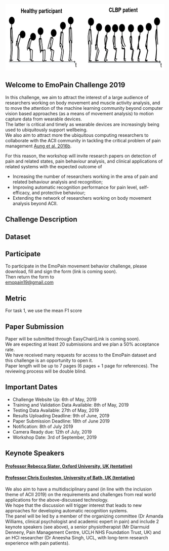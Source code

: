 <p align="center">
<img width="700" height="210" src="images/Animation.PNG">
</p>

## Welcome to EmoPain Challenge 2019

In this challenge, we aim to attract the interest of a large audience of researchers working on body movement and muscle activity 
analysis, and to move the attention of the machine learning community beyond computer vision based approaches (as a means of movement 
analysis) to motion capture data from wearable devices. 
<br>
The latter is critical and timely as wearable devices are increasingly being used to ubiquitously support wellbeing. 
<br>
We also aim to attract more the ubiquitous computing researchers to collaborate with the ACII community in tackling the critical problem of pain management [Aung et al. 2016b](https://ieeexplore.ieee.org/abstract/document/7173007). 

For this reason, the workshop will invite research papers on detection of pain and related states, pain behaviour analysis, and clinical applications of related systems with the expected outcome of
<br>
- Increasing the number of researchers working in the area of pain and related behaviour analysis and recognition;
- Improving automatic recognition performance for pain level, self-efficacy, and protective behaviour; 
- Extending the network of researchers working on body movement analysis beyond ACII.

## Challenge Description


## Dataset


## Participate
To participate in the EmoPain movement behavior challenge, please download, fill and sign the form (link is coming soon).
<br>
Then return the form to 
<br>
emopain19@gmail.com

## Metric
For task 1, we use the mean F1 score
<br>

## Paper Submission
Paper will be submitted through EasyChair(Link is coming soon).
<br>
We are expecting at least 20 submissions and we plan a 50% acceptance rate. 
<br>
We have received many requests for access to the EmoPain dataset and this challenge is an opportunity to open it. 
<br>
Paper length will be up to 7 pages (6 pages + 1 page for references). 
The reviewing process will be double blind.

## Important Dates
- Challenge Website Up: 6th of May, 2019
- Training and Validation Data Available: 8th of May, 2019
- Testing Data Available: 27th of May, 2019 
- Results Uploading Deadline: 9th of June, 2019
- Paper Submission Deadline: 18th of June 2019
- Notification: 8th of July 2019 
- Camera Ready due: 12th of July, 2019 
- Workshop Date: 3rd of September, 2019

## Keynote Speakers

#### [Professor Rebecca Slater, Oxford University, UK (tentative)](https://www.paediatrics.ox.ac.uk/team/rebeccah-slater)
#### [Professor Chris Eccleston, University of Bath, UK (tentative)](https://researchportal.bath.ac.uk/en/persons/chris-eccleston)

We also aim to have a multidisciplinary panel (in line with the inclusion theme of ACII 2019) on the requirements and challenges from 
real world applications for the above-discussed technology.
<br>
We hope that the discussion will trigger interest that leads to new approaches for developing automatic recognition systems. 
<br>
The panel will be led by a member of the organizing committee (Dr Amanda Williams, clinical psychologist and academic expert in pain) and include 2 keynote speakers (see above), a senior physiotherapist (Mr Diarmuid Denneny, Pain Management Centre, UCLH NHS Foundation Trust, UK) and an HCI researcher (Dr Aneesha Singh, UCL, with long-term research experience with pain patients).
